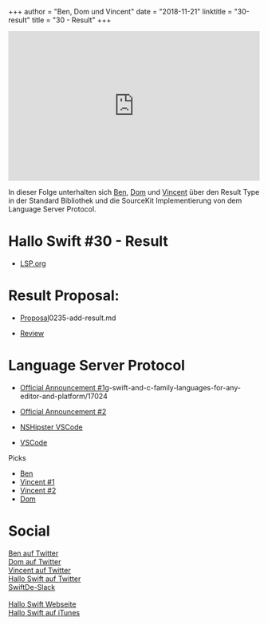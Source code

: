 +++
author = "Ben, Dom und Vincent"
date = "2018-11-21"
linktitle = "30-result"
title = "30 - Result"
+++

<iframe width="100%" height="300" scrolling="no" frameborder="no" src="https://w.soundcloud.com/player/?url=https%3A//api.soundcloud.com/tracks/533362761&color=%23ff5500&auto_play=false&hide_related=false&show_comments=true&show_user=true&show_reposts=false&show_teaser=true&visual=true"></iframe>

In dieser Folge unterhalten sich [Ben](https://twitter.com/BenchR), [Dom](https://twitter.com/swiftpainless) und [Vincent](https://twitter.com/regexident) über den Result Type in der Standard Bibliothek und die SourceKit Implementierung von dem Language Server Protocol.

# Hallo Swift #30 - Result

- [LSP.org](https://langserver.org)

# Result Proposal:

- [Proposal](https://github.com/apple/swift-evolution/blob/master/proposals/)0235-add-result.md

- [Review](https://forums.swift.org/t/se-0235-add-result-to-the-standard-library/17752/173)

# Language Server Protocol

- [Official Announcement #1](https://forums.swift.org/t/new-lsp-language-service-supportin)g-swift-and-c-family-languages-for-any-editor-and-platform/17024

- [Official Announcement #2](https://forums.swift.org/t/introducing-sourcekit-lsp/17964)

- [NSHipster VSCode](https://nshipster.com/vscode/)

- [VSCode](https://code.visualstudio.com)

Picks

- [Ben](https://github.com/apple/sourcekit-lsp)
- [Vincent #1](https://github.com/regexident/Blues)
- [Vincent #2](https://github.com/MaxDesiatov/XMLCoder)
- [Dom](https://github.com/brave/brave-ios)

# Social
[Ben auf Twitter](https://twitter.com/benchr)<br>
[Dom auf Twitter](https://twitter.com/swiftpainless)<br>
[Vincent auf Twitter](https://twitter.com/regexident)<br>
[Hallo Swift auf Twitter](https://twitter.com/hallo_swift)<br>
[SwiftDe-Slack](http://slack.swiftde.net)<br>
<br>
[Hallo Swift Webseite](http://hallo-swift.de)<br>
[Hallo Swift auf iTunes](https://itunes.apple.com/de/podcast/hallo-swift/id1225721421?mt=2)<br>
<br>
